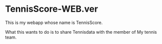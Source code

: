 # TennisScore-WEB.ver
This is my webapp whose name is TennisScore.

What this wants to do is to share Tennisdata with the member of My tennis team.
